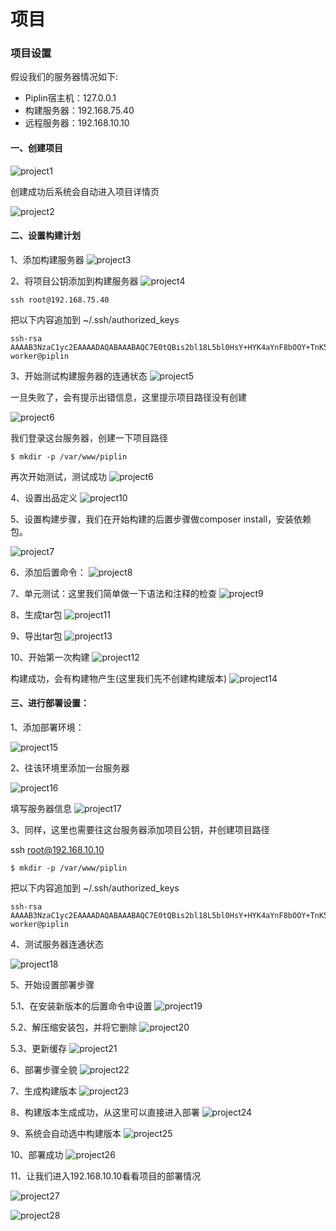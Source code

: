 # 项目

### 项目设置

假设我们的服务器情况如下:

* Piplin宿主机：127.0.0.1
* 构建服务器：192.168.75.40
* 远程服务器：192.168.10.10

#### 一、创建项目
![project1](http://piplin.com/screenshots/project1.jpg)

创建成功后系统会自动进入项目详情页

![project2](http://piplin.com/screenshots/project2.jpg)

#### 二、设置构建计划

1、添加构建服务器
![project3](http://piplin.com/screenshots/project3.png)

2、将项目公钥添加到构建服务器
![project4](http://piplin.com/screenshots/project4.png)

```shell
ssh root@192.168.75.40
```

把以下内容追加到 ~/.ssh/authorized_keys

```
ssh-rsa AAAAB3NzaC1yc2EAAAADAQABAAABAQC7E0tQBis2bl18L5bl0HsY+HYK4aYnF8bOOY+TnK5+QyWY/kfnza2P7mtU+B2bnEeihOUnty3oj+D2Uc8EtpHfe1BzjxB9iLgg0Fd5UZZ16ggBWnWmYk8u/Bq6AwSDlb/wWtBrmzWDwE8seFj7PMDEXeKj2fu0kVayqMKkhzhJc/WXVJ99wDnmrDYCBd4R8w6x2W5p/rkf+bWE8TIY7DpO4KRLspz+8MoXSUo6XEyF+gOy035oVwu3lSTXZ3luCSXVvHidGwtexAMRZPY4abi+X3DkYNjly0m6+Ku5GGdwfIAbbGdYfPwaERmjPKeCQTgOnO+EQppswE2ADCp+tpfj worker@piplin
```

3、开始测试构建服务器的连通状态
![project5](http://piplin.com/screenshots/project5.png)

一旦失败了，会有提示出错信息，这里提示项目路径没有创建

![project6](http://piplin.com/screenshots/project6.png)

我们登录这台服务器，创建一下项目路径

```shell
$ mkdir -p /var/www/piplin
```

再次开始测试，测试成功
![project6](http://piplin.com/screenshots/project6-1.png)

4、设置出品定义
![project10](http://piplin.com/screenshots/project10.png)

5、设置构建步骤，我们在开始构建的后置步骤做composer install，安装依赖包。

![project7](http://piplin.com/screenshots/project7.png)

6、添加后置命令：
![project8](http://piplin.com/screenshots/project8.png)

7、单元测试：这里我们简单做一下语法和注释的检查
![project9](http://piplin.com/screenshots/project9.png?rnd=1)

8、生成tar包
![project11](http://piplin.com/screenshots/project11.png?rnd=1)

9、导出tar包
![project13](http://piplin.com/screenshots/project13.png?rnd=1)

10、开始第一次构建
![project12](http://piplin.com/screenshots/project12.png?rnd=1)

构建成功，会有构建物产生(这里我们先不创建构建版本)
![project14](http://piplin.com/screenshots/project14.png?rnd=1)

#### 三、进行部署设置：

1、添加部署环境：

![project15](http://piplin.com/screenshots/project15.png)

2、往该环境里添加一台服务器

![project16](http://piplin.com/screenshots/project16.png)

填写服务器信息
![project17](http://piplin.com/screenshots/project17.png)

3、同样，这里也需要往这台服务器添加项目公钥，并创建项目路径

ssh root@192.168.10.10

```shell
$ mkdir -p /var/www/piplin
```
把以下内容追加到 ~/.ssh/authorized_keys

```
ssh-rsa AAAAB3NzaC1yc2EAAAADAQABAAABAQC7E0tQBis2bl18L5bl0HsY+HYK4aYnF8bOOY+TnK5+QyWY/kfnza2P7mtU+B2bnEeihOUnty3oj+D2Uc8EtpHfe1BzjxB9iLgg0Fd5UZZ16ggBWnWmYk8u/Bq6AwSDlb/wWtBrmzWDwE8seFj7PMDEXeKj2fu0kVayqMKkhzhJc/WXVJ99wDnmrDYCBd4R8w6x2W5p/rkf+bWE8TIY7DpO4KRLspz+8MoXSUo6XEyF+gOy035oVwu3lSTXZ3luCSXVvHidGwtexAMRZPY4abi+X3DkYNjly0m6+Ku5GGdwfIAbbGdYfPwaERmjPKeCQTgOnO+EQppswE2ADCp+tpfj worker@piplin
```

4、测试服务器连通状态

![project18](http://piplin.com/screenshots/project18.png)

5、开始设置部署步骤

5.1、在安装新版本的后置命令中设置
![project19](http://piplin.com/screenshots/project19.png)

5.2、解压缩安装包，并将它删除
![project20](http://piplin.com/screenshots/project20.png)

5.3、更新缓存
![project21](http://piplin.com/img/screenshots/project21.png)

6、部署步骤全貌
![project22](http://piplin.com/screenshots/project22.png)

7、生成构建版本
![project23](http://piplin.com/screenshots/project23.png)

8、构建版本生成成功，从这里可以直接进入部署
![project24](http://piplin.com/screenshots/project24.png)

9、系统会自动选中构建版本
![project25](http://piplin.com/screenshots/project25.png)

10、部署成功
![project26](http://piplin.com/screenshots/project26.png)

11、让我们进入192.168.10.10看看项目的部署情况

![project27](http://piplin.com/screenshots/project27.png)

![project28](http://piplin.com/screenshots/project28.png)





